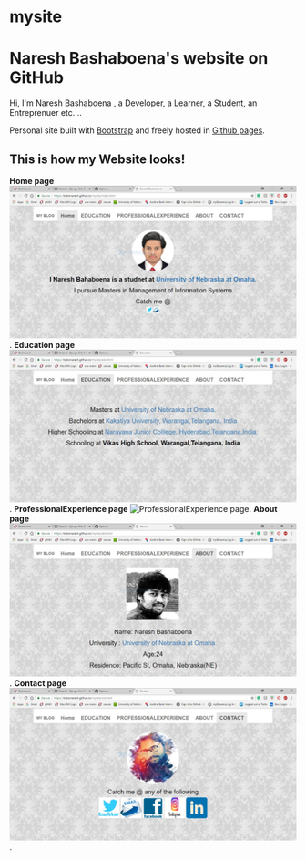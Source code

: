 # mysite
# Naresh Bashaboena's website on GitHub

Hi, I'm Naresh Bashaboena , a Developer, a Learner, a Student, an Entreprenuer etc....

Personal site built with [Bootstrap](http://getbootstrap.com/) and freely
hosted in [Github pages](https://pages.github.com/).
## This is how my Website looks!

**Home page**
![Home page](https://github.com/babonaresh/mysite/blob/master/img/homepage.PNG).
**Education page**
![Education page](https://github.com/babonaresh/mysite/blob/master/img/edupage.PNG).
**ProfessionalExperience page**
![ProfessionalExperience page](https://github.com/babonaresh/mysite/blob/master/img/eppage.PNG).
**About page**
![About page](https://github.com/babonaresh/mysite/blob/master/img/abtpage.PNG).
**Contact page**
![Contact page](https://github.com/babonaresh/mysite/blob/master/img/cntpage.PNG).


      
    